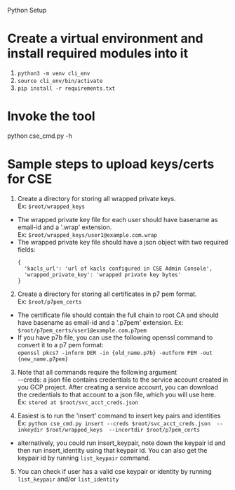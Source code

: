 Python Setup

# Create a virtual environment and install required modules into it

1. ```python3 -m venv cli_env```
2. ```source cli_env/bin/activate``` 
3. ```pip install -r requirements.txt``` 

# Invoke the tool
python cse_cmd.py -h

# Sample steps to upload keys/certs for CSE

1. Create a directory for storing all wrapped private keys. <br />
  Ex: ```$root/wrapped_keys``` <br />
  * The wrapped private key file for each user should have basename as email-id
    and a '.wrap' extension. <br />
      Ex: ```$root/wrapped_keys/user1@example.com.wrap```
  * The wrapped private key file should have a json object with
    two required fields: <br /> 
    ```
    { 
      'kacls_url': 'url of kacls configured in CSE Admin Console', 
      'wrapped_private_key': 'wrapped private key bytes' 
    } 
    ```

2. Create a directory for storing all certificates in p7 pem format. <br />
  Ex: ```$root/p7pem_certs``` <br />
  * The certificate file should contain the full chain to root CA and should
    have basename as email-id and a '.p7pem' extension.
    Ex: ```$root/p7pem_certs/user1@example.com.p7pem```
  * If you have p7b file, you can use the following openssl command to convert
    it to a p7 pem format: <br />
      ``` openssl pkcs7 -inform DER -in {old_name.p7b} -outform PEM -out {new_name.p7pem} ```

3. Note that all commands require the following argument <br />
  --creds: a json file contains credentials to the service account created in
        you GCP project. After creating a service account, you can download
        the credentials to that account to a json file, which you will use here. <br />
  Ex: ```stored at $root/svc_acct_creds.json``` <br />

4. Easiest is to run the 'insert' command to insert key pairs and identities <br />
  Ex: ``` python cse_cmd.py insert
      --creds $root/svc_acct_creds.json 
      --inkeydir $root/wrapped_keys 
      --incertdir $root/p7pem_certs ```

  * alternatively, you could run insert_keypair, note down the keypair id
    and then run insert_identity using that keypair id. You can also get the
    keypair id by running ```list_keypair``` command.

5. You can check if user has a valid cse keypair or identity by running <br />
  ```list_keypair``` and/or ```list_identity```